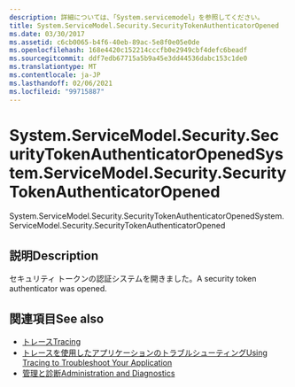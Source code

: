 ```yaml
---
description: 詳細については、「System.servicemodel」を参照してください。
title: System.ServiceModel.Security.SecurityTokenAuthenticatorOpened
ms.date: 03/30/2017
ms.assetid: c6cb0065-b4f6-40eb-89ac-5e8f0e05e0de
ms.openlocfilehash: 168e4420c152214cccfb0e2949cbf4defc6beadf
ms.sourcegitcommit: ddf7edb67715a5b9a45e3dd44536dabc153c1de0
ms.translationtype: MT
ms.contentlocale: ja-JP
ms.lasthandoff: 02/06/2021
ms.locfileid: "99715887"
---
```

# <a name="systemservicemodelsecuritysecuritytokenauthenticatoropened"></a><span data-ttu-id="59423-103">System.ServiceModel.Security.SecurityTokenAuthenticatorOpened</span><span class="sxs-lookup"><span data-stu-id="59423-103">System.ServiceModel.Security.SecurityTokenAuthenticatorOpened</span></span>

<span data-ttu-id="59423-104">System.ServiceModel.Security.SecurityTokenAuthenticatorOpened</span><span class="sxs-lookup"><span data-stu-id="59423-104">System.ServiceModel.Security.SecurityTokenAuthenticatorOpened</span></span>  
  
## <a name="description"></a><span data-ttu-id="59423-105">説明</span><span class="sxs-lookup"><span data-stu-id="59423-105">Description</span></span>  

 <span data-ttu-id="59423-106">セキュリティ トークンの認証システムを開きました。</span><span class="sxs-lookup"><span data-stu-id="59423-106">A security token authenticator was opened.</span></span>  
  
## <a name="see-also"></a><span data-ttu-id="59423-107">関連項目</span><span class="sxs-lookup"><span data-stu-id="59423-107">See also</span></span>

- [<span data-ttu-id="59423-108">トレース</span><span class="sxs-lookup"><span data-stu-id="59423-108">Tracing</span></span>](index.md)
- [<span data-ttu-id="59423-109">トレースを使用したアプリケーションのトラブルシューティング</span><span class="sxs-lookup"><span data-stu-id="59423-109">Using Tracing to Troubleshoot Your Application</span></span>](using-tracing-to-troubleshoot-your-application.md)
- [<span data-ttu-id="59423-110">管理と診断</span><span class="sxs-lookup"><span data-stu-id="59423-110">Administration and Diagnostics</span></span>](../index.md)
